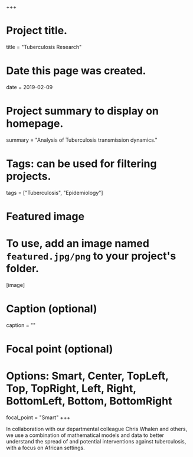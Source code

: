+++
# Project title.
title = "Tuberculosis Research"

# Date this page was created.
date = 2019-02-09

# Project summary to display on homepage.
summary = "Analysis of Tuberculosis transmission dynamics."

# Tags: can be used for filtering projects.
tags = ["Tuberculosis", "Epidemiology"]

# Featured image
# To use, add an image named `featured.jpg/png` to your project's folder. 
[image]
  # Caption (optional)
  caption = ""
  # Focal point (optional)
  # Options: Smart, Center, TopLeft, Top, TopRight, Left, Right, BottomLeft, Bottom, BottomRight
  focal_point = "Smart"
+++

In collaboration with our departmental colleague Chris Whalen and others, we use a combination of mathematical models and data to better understand the spread of and potential interventions against tuberculosis, with a focus on African settings. 
